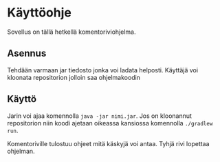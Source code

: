 # Käyttöohje

Sovellus on tällä hetkellä komentoriviohjelma.

## Asennus
Tehdään varmaan jar tiedosto jonka voi ladata helposti.
Käyttäjä voi kloonata repositorion jolloin saa ohjelmakoodin

## Käyttö
Jarin voi ajaa komennolla ```java -jar nimi.jar```.
Jos on kloonannut repositorion niin koodi ajetaan oikeassa kansiossa komennolla ```./gradlew run```.

Komentoriville tulostuu ohjeet mitä käskyjä voi antaa. Tyhjä rivi lopettaa ohjelman. 
